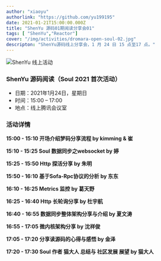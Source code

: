 ```yaml
---
author: "xiaoyu"
authorlink: "https://github.com/yu199195"
date: 2021-01-21T15:00:00.000Z
title: "ShenYu 源码01期阅读分享会01"	
tags: [ "ShenYu","Reactor"]
cover: "/img/activities/dromara-open-soul-02.jpg"
descripton: "ShenYu源码线上分享会，1 月 24 日 15 点至17 点。"
---
```


![ShenYu 线上活动](/img/soul/activite/soul-xmind.png)

### ShenYu 源码阅读（Soul 2021 首次活动）

- 日期：2021年1月24日，星期日
- 时间：15:00 – 17:00
- 地点：线上腾讯会议室

### 活动详情

**15:00 - 15:10 开场介绍梦码分享流程 by kimming & 崔**

**15:10 - 15:25 Soul 数据同步之websocket by 婷**

**15:25 - 15:50 Http 探活分享 by 朱明**

**15:50 - 16:10 基于Sofa-Rpc协议的分析 by 东东**

**16:10 - 16:25 Metrics 监控 by 葛天野**

**16:25 - 16:40 Http 长轮询分享 by 杜宇航**

**16:40 - 16:55 数据同步整体架构分享与介绍 by 夏文涛**

**16:55 - 17:05 微内核架构分享 by 沈祥俊**

**17:05 - 17:20 分享读源码的心得与感悟 by 金泽**

**17:20 - 17:30 Soul 作者 猫大人 总结与 社区发展 展望 by 猫大人**
